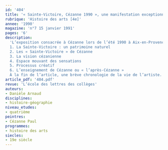 ```yaml
---
id: '404'
title: '« Sainte-Victoire, Cézanne 1990 », une manifestation exceptionnelle '
rubrique: 'Histoire des arts [4e]'
annee: '1990'
magazine: 'n°7 15 janvier 1991'
pages: '6'
description: 
  'L’exposition consacrée à Cézanne lors de l’été 1990 à Aix-en-Provence fut un événement. Présentation de cette exposition qui montre comment Cézanne posa les fondements de la peinture du XXe siècle…
  1. La Sainte-Victoire : un patrimoine naturel
  2. Les « Sainte-Victoire » de Cézanne
  3. La vision cézanienne
  4. Espace mouvant des sensations
  5. Processus créatif
  6. L’enseignement de Cézanne ou « l’après-Cézanne »
  À la fin de l’article, une brève chronologie de la vie de l’artiste.'
article_pdf: '404.pdf'
revue: 'L’école des lettres des collèges'
auteurs:
- Danièle Arnaud
disciplines:
- histoire-géographie
niveau_etudes:
- quatrième
peintres:
- Cézanne Paul
programmes:
- histoire des arts
siecles:
- 19e siècle
---
```

